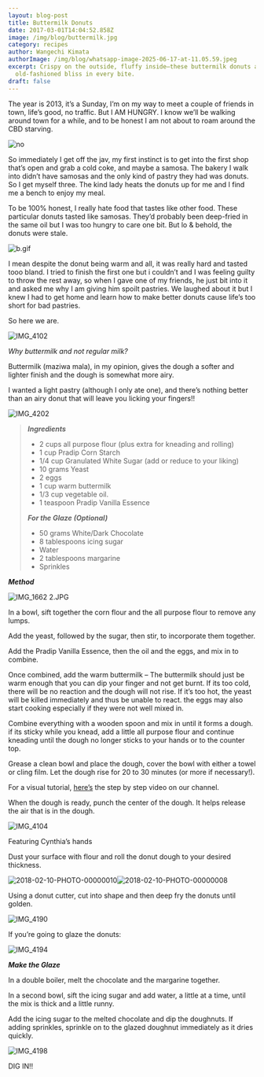 ```yaml
---
layout: blog-post
title: Buttermilk Donuts
date: 2017-03-01T14:04:52.858Z
image: /img/blog/buttermilk.jpg
category: recipes
author: Wangechi Kimata
authorImage: /img/blog/whatsapp-image-2025-06-17-at-11.05.59.jpeg
excerpt: Crispy on the outside, fluffy inside—these buttermilk donuts are
  old-fashioned bliss in every bite.
draft: false
---
```

The year is 2013, it’s a Sunday, I’m on my way to meet a couple of friends in town, life’s good, no traffic. But I AM HUNGRY. I know we’ll be walking around town for a while, and to be honest I am not about to roam around the CBD starving.

![no](https://pastrypleasures.wordpress.com/wp-content/uploads/2018/02/no.gif?w=750)

So immediately I get off the jav, my first instinct is to get into the first shop that’s open and grab a cold coke, and maybe a samosa. The bakery I walk into didn’t have samosas and the only kind of pastry they had was donuts. So I get myself three. The kind lady heats the donuts up for me and I find me a bench to enjoy my meal.

To be 100% honest, I really hate food that tastes like other food. These particular donuts tasted like samosas. They’d probably been deep-fried in the same oil but I was too hungry to care one bit. But lo & behold, the donuts were stale.

![b.gif](https://pastrypleasures.wordpress.com/wp-content/uploads/2018/02/b.gif?w=750)

I mean despite the donut being warm and all, it was really hard and tasted tooo bland. I tried to finish the first one but i couldn’t and I was feeling guilty to throw the rest away, so when I gave one of my friends, he just bit into it and asked me why I am giving him spoilt pastries. We laughed about it but I knew I had to get home and learn how to make better donuts cause life’s too short for bad pastries.

So here we are.

![IMG_4102](https://pastrypleasures.wordpress.com/wp-content/uploads/2018/02/img_4102.jpg?w=750)

*Why buttermilk and not regular milk?*

Buttermilk (maziwa mala), in my opinion, gives the dough a softer and lighter finish and the dough is somewhat more airy.

I wanted a light pastry (although I only ate one), and there’s nothing better than an airy donut that will leave you licking your fingers!!

![IMG_4202](https://pastrypleasures.wordpress.com/wp-content/uploads/2018/02/img_4202.jpg?w=750)

> ***Ingredients***
>
> * 2 cups all purpose flour (plus extra for kneading and rolling)
> * 1 cup Pradip Corn Starch
> * 1/4 cup Granulated White Sugar (add or reduce to your liking)
> * 10 grams Yeast
> * 2 eggs
> * 1 cup warm buttermilk
> * 1/3 cup vegetable oil.
> * 1 teaspoon Pradip Vanilla Essence
>
> ***For the Glaze (Optional)***
>
> * 50 grams White/Dark Chocolate
> * 8 tablespoons icing sugar
> * Water
> * 2 tablespoons margarine
> * Sprinkles

***Method***

![IMG_1662 2.JPG](https://pastrypleasures.wordpress.com/wp-content/uploads/2018/02/img_1662-2.jpg?w=750)

In a bowl, sift together the corn flour and the all purpose flour to remove any lumps.

Add the yeast, followed by the sugar, then stir, to incorporate them together.

Add the Pradip Vanilla Essence, then the oil and the eggs, and mix in to combine.

Once combined, add the warm buttermilk – The buttermilk should just be warm enough that you can dip your finger and not get burnt. If its too cold, there will be no reaction and the dough will not rise. If it’s too hot, the yeast will be killed immediately and thus be unable to react. the eggs may also start cooking especially if they were not well mixed in.

Combine everything with a wooden spoon and mix in until it forms a dough. if its sticky while you knead, add a little all purpose flour and continue kneading until the dough no longer sticks to your hands or to the counter top.

Grease a clean bowl and place the dough, cover the bowl with either a towel or cling film. Let the dough rise for 20 to 30 minutes (or more if necessary!).

For a visual tutorial, [here’s](https://youtu.be/f30zdosh1rY) the step by step video on our channel.

When the dough is ready, punch the center of the dough. It helps release the air that is in the dough.

![IMG_4104](https://pastrypleasures.wordpress.com/wp-content/uploads/2018/02/img_4104.jpg?w=750)

Featuring Cynthia’s hands

Dust your surface with flour and roll the donut dough to your desired thickness.

![2018-02-10-PHOTO-00000010](https://pastrypleasures.wordpress.com/wp-content/uploads/2018/02/2018-02-10-photo-00000010.jpg?w=750)![2018-02-10-PHOTO-00000008](https://pastrypleasures.wordpress.com/wp-content/uploads/2018/02/2018-02-10-photo-00000008.jpg?w=750)

Using a donut cutter, cut into shape and then deep fry the donuts until golden.

![IMG_4190](https://pastrypleasures.wordpress.com/wp-content/uploads/2018/02/img_4190.jpg?w=750)

If you’re going to glaze the donuts:

![IMG_4194](https://pastrypleasures.wordpress.com/wp-content/uploads/2018/02/img_4194.jpg?w=750)

***Make the Glaze***

In a double boiler, melt the chocolate and the margarine together.

In a second bowl, sift the icing sugar and add water, a little at a time, until the mix is thick and a little runny.

Add the icing sugar to the melted chocolate and dip the doughnuts. If adding sprinkles, sprinkle on to the glazed doughnut immediately as it dries quickly.

![IMG_4198](https://pastrypleasures.wordpress.com/wp-content/uploads/2018/02/img_4198.jpg?w=750)

DIG IN!!